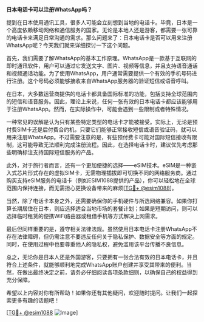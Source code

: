 **日本电话卡可以注册WhatsApp吗？**

提到在日本使用通讯工具，很多人可能会立刻想到当地的电话卡。毕竟，日本是一个高度依赖移动网络和通信服务的国家。无论是本地人还是游客，都需要一张可靠的电话卡来满足日常沟通的需求。那么问题来了：日本电话卡是否可以用来注册WhatsApp呢？今天我们就来详细探讨一下这个问题。

首先，我们需要了解WhatsApp的基本工作原理。WhatsApp是一款基于互联网的即时通讯软件，用户可以通过它发送文字、图片、视频等信息，并且支持语音通话和视频通话功能。为了使用WhatsApp，用户通常需要提供一个有效的手机号码进行注册。这个号码必须能够接收来自WhatsApp服务器的验证短信或语音呼叫。

在日本，大多数运营商提供的电话卡都具备国际标准的功能，包括支持全球范围内的短信和语音服务。因此，理论上来说，任何一张有效的日本电话卡都应该能够用于注册WhatsApp。然而，在实际操作中，可能会遇到一些限制或者特殊情况。

一种常见的误解是认为只有某些特定类型的电话卡才能被接受。实际上，无论是预付费SIM卡还是后付费合约机，只要它们能够正常接收短信或语音验证码，就可以用来注册WhatsApp。不过需要注意的是，有些预付费卡可能对国际短信接收有限制，这可能导致无法顺利完成注册流程。因此，在选择电话卡时，建议优先考虑那些明确标注支持国际短信服务的产品。

此外，对于旅行者而言，还有一个更加便捷的选择——eSIM技术。eSIM是一种嵌入式芯片形式存在的虚拟SIM卡，无需物理插拔即可切换不同的网络服务商。通过购买支持eSIM服务的电话卡（例如ESIM1088提供的产品），你可以轻松地在全球范围内保持连接，而无需担心更换设备带来的麻烦[[TG💪+ @esim1088](https://t.me/s/esim1088)]。

当然，除了电话卡本身之外，还需要确保你的手机硬件与所选网络兼容。如果你打算长期居住在日本，则应选择适合当地市场的套餐计划；如果是短期访问，则可以选择临时租赁的便携WiFi路由器或租借手机等方式解决上网需求。

最后但同样重要的是，遵守相关法律法规。虽然使用日本电话卡注册WhatsApp不存在法律障碍，但仍需注意不要违反任何关于隐私保护、数据安全等方面的规定。同时，在使用过程中也要尊重他人的隐私权，避免滥用该平台传播不良信息。

总之，无论你是日本人还是外国游客，只要拥有一张合法有效的日本电话卡，并且符合上述条件，就能够顺利地完成WhatsApp账户创建并享受其带来的便利。当然，在做出最终决定之前，请务必仔细阅读各项条款细则，以确保自己的权益得到充分保障。

希望以上内容对你有所帮助！如果你还有其他疑问，欢迎随时提问。让我们一起探索更多有趣的话题吧！

[[TG💪+ @esim1088](https://t.me/s/esim1088) ![Image](https://i.postimg.cc/4NQfJmqS/Snipaste-2025-05-13-00-14-12.png)]
